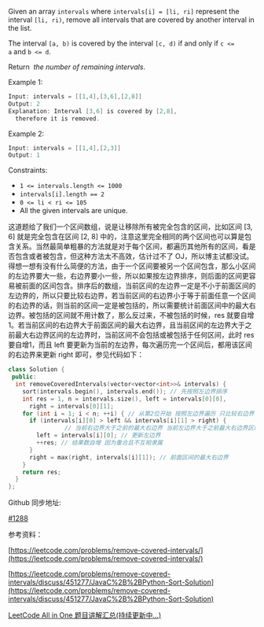 Given an array `intervals` where `intervals[i] = [li, ri]` represent the interval `[li, ri)`, remove all intervals that are covered by another interval in the list.

The interval `[a, b)` is covered by the interval `[c, d)` if and only if `c <= a` and `b <= d`.

Return  _the number of remaining intervals_.

Example 1:

```cpp
Input: intervals = [[1,4],[3,6],[2,8]]
Output: 2
Explanation: Interval [3,6] is covered by [2,8],
  therefore it is removed.
```

Example 2:

```cpp
Input: intervals = [[1,4],[2,3]]
Output: 1
```

Constraints:

- `1 <= intervals.length <= 1000`
- `intervals[i].length == 2`
- `0 <= li < ri <= 105`
- All the given intervals are unique.

这道题给了我们一个区间数组，说是让移除所有被完全包含的区间，比如区间 [3, 6] 就是完全包含在区间 [2, 8] 中的，注意这里完全相同的两个区间也可以算是包含关系。当然最简单粗暴的方法就是对于每个区间，都遍历其他所有的区间，看是否包含或者被包含，但这种方法太不高效，估计过不了 OJ，所以博主试都没试。得想一想有没有什么简便的方法，由于一个区间要被另一个区间包含，那么小区间的左边界要大一些，右边界要小一些，所以如果按左边界排序，则后面的区间更容易被前面的区间包含。排序后的数组，当前区间的左边界一定是不小于前面区间的左边界的，所以只要比较右边界，若当前区间的右边界小于等于前面任意一个区间的右边界的话，则当前的区间一定是被包括的，所以需要统计前面区间中的最大右边界。被包括的区间就不用计数了，那么反过来，不被包括的时候，res 就要自增1。若当前区间的右边界大于前面区间的最大右边界，且当前区间的左边界大于之前最大右边界区间的左边界时，当前区间不会包括或被包括于任何区间，此时 res 要自增1，而且 left 要更新为当前的左边界，每次遍历完一个区间后，都用该区间的右边界来更新 right 即可，参见代码如下：

```cpp
class Solution {
 public:
  int removeCoveredIntervals(vector<vector<int>>& intervals) {
    sort(intervals.begin(), intervals.end()); // 先按照左边界排序
    int res = 1, n = intervals.size(), left = intervals[0][0],
      right = intervals[0][1];
    for (int i = 1; i < n; ++i) { // 从第2位开始 按照左边界遍历 只比较右边界
      if (intervals[i][0] > left && intervals[i][1] > right) {
				// 当前右边界大于之前的最大右边界 当前左边界大于之前最大右边界区间的左边界
        left = intervals[i][0]; // 更新左边界
        ++res; // 结果数自增 因为重合且不互相隶属
      }
      right = max(right, intervals[i][1]); // 前面区间的最大右边界
    }
    return res;
  }
};
```

Github 同步地址:

[#1288](https://github.com/grandyang/leetcode/issues/1288)

参考资料：

[https://leetcode.com/problems/remove-covered-intervals/](https://leetcode.com/problems/remove-covered-intervals/)

[https://leetcode.com/problems/remove-covered-intervals/discuss/451277/JavaC%2B%2BPython-Sort-Solution](https://leetcode.com/problems/remove-covered-intervals/discuss/451277/JavaC%2B%2BPython-Sort-Solution)

[LeetCode All in One 题目讲解汇总(持续更新中...)](https://www.cnblogs.com/grandyang/p/4606334.html)